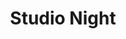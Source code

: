 ---
title: Studio Night #2
year: 1922
opening_date: 
closing_date: 
layout: productions
featured_image: 
image_caption:
image_credit:
playbill:
category:
Theatre: Theatre Jacksonville
cast: 
  Aunt Polly At the Exposition: Adnah Duckworth
  Blackface Sketch: Jane Hopkins
  Cuthbert, Clarence and Claud:
    - E.S. Beauchamp-Nobbs
    - Ralph Cooper
    - Thomas Shuff
  Greater Love Hath No Maid: Morris Diamond
  Marionette Number: 
    - Rose Baldwin
    - Vide Broward 
    - Winifred Snowden
  The Man on the Curb - The Woman: Dore' Beauchamp-Nobbs
  The Man on the Curb - The Man: E.S. Beauchamp-Nobbs
crew:
  Stage Setting:
    - Mr. Charles Tharp
    - Mrs. Charles Tharp
external_links:
---